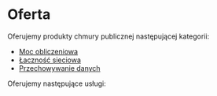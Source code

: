 # Oferta

Oferujemy produkty chmury publicznej następującej kategorii:

* [Moc obliczeniowa](compute/README.md)
* [Łaczność sieciowa](networking/README.md)
* [Przechowywanie danych](storage/README.md)

Oferujemy następujące usługi:

<PageList path_re="/services/."/>